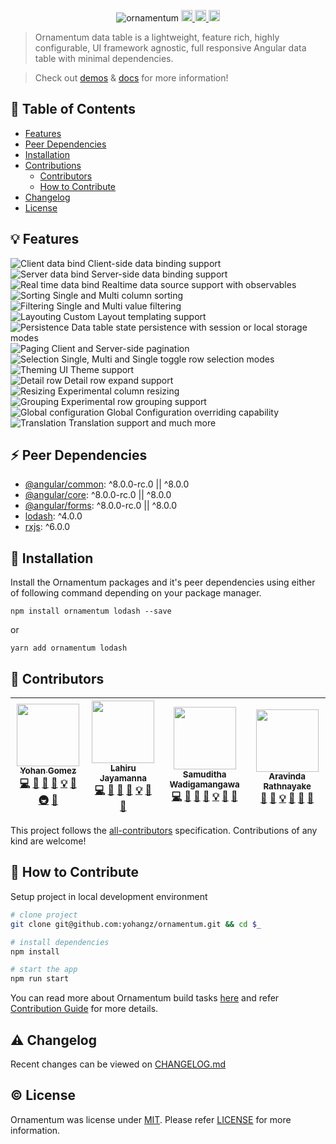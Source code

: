 <p align="center">
  <img src="https://ornamentum.app/assets/docs/ornamentum.svg" alt="ornamentum"/>
  
  <a href="https://travis-ci.org/yohangz/ornamentum">
    <img src="https://travis-ci.org/yohangz/ornamentum.svg?branch=master" alt="travis build" height="18">
  </a>
  <a href="https://github.com/yohangz/ornamentum/blob/master/LICENSE">
    <img src="https://img.shields.io/badge/license-MIT-blue.svg?style=flat" alt="license" height="18">
  </a>  
  <a href="https://badge.fury.io/js/ornamentum">
    <img src="https://badge.fury.io/js/ornamentum.svg" alt="npm version" height="18">
  </a>
</p>

> Ornamentum data table is a lightweight, feature rich, highly configurable, UI framework agnostic, full responsive Angular data table with minimal dependencies. 

> Check out [demos](https://ornamentum.app) & [docs](https://ornamentum.app/api-docs/) for more information!

## :book: Table of Contents

  - [Features](#bulb-features)
  - [Peer Dependencies](#zap-peer-dependencies)
  - [Installation](#rocket-installation)
  - [Contributions](#palm_tree-contributions)
    - [Contributors](#dizzy-contributors)    
    - [How to Contribute](#seedling-how-to-contribute)
  - [Changelog](#warning-changelog)
  - [License](#copyright-license)
  
## :bulb: Features

<img src="https://ornamentum.app/assets/docs/data-client.svg" alt="Client data bind"/> Client-side data binding support </br>
<img src="https://ornamentum.app/assets/docs/data-server.svg" alt="Server data bind"/> Server-side data binding support </br>
<img src="https://ornamentum.app/assets/docs/data-realtime.svg" alt="Real time data bind"/> Realtime data source support with observables </br>
<img src="https://ornamentum.app/assets/docs/sort.svg" alt="Sorting"/> Single and Multi column sorting </br>
<img src="https://ornamentum.app/assets/docs/filter.svg" alt="Filtering"/> Single and Multi value filtering </br>
<img src="https://ornamentum.app/assets/docs/layout.svg" alt="Layouting"/> Custom Layout templating support </br>
<img src="https://ornamentum.app/assets/docs/persist.svg" alt="Persistence"/> Data table state persistence with session or local storage modes </br>
<img src="https://ornamentum.app/assets/docs/paging.svg" alt="Paging"/> Client and Server-side pagination </br>
<img src="https://ornamentum.app/assets/docs/select.svg" alt="Selection"/> Single, Multi and Single toggle row selection modes </br>
<img src="https://ornamentum.app/assets/docs/palette.svg" alt="Theming"/> UI Theme support </br>
<img src="https://ornamentum.app/assets/docs/row-expand.svg" alt="Detail row"/> Detail row expand support </br>
<img src="https://ornamentum.app/assets/docs/resize.svg" alt="Resizing"/> Experimental column resizing </br>
<img src="https://ornamentum.app/assets/docs/group.svg" alt="Grouping"/> Experimental row grouping support </br>
<img src="https://ornamentum.app/assets/docs/event-bind.svg" alt="Global configuration"/> Global Configuration overriding capability </br>
<img src="https://ornamentum.app/assets/docs/translate.svg" alt="Translation"/> Translation support and much more

## :zap: Peer Dependencies

- [@angular/common](https://www.npmjs.com/package/@angular/common): ^8.0.0-rc.0 || ^8.0.0
- [@angular/core](https://www.npmjs.com/package/@angular/core): ^8.0.0-rc.0 || ^8.0.0
- [@angular/forms](https://www.npmjs.com/package/@angular/forms): ^8.0.0-rc.0 || ^8.0.0
- [lodash](https://www.npmjs.com/package/lodash): ^4.0.0
- [rxjs](https://www.npmjs.com/package/rxjs): ^6.0.0

## :rocket: Installation

Install the Ornamentum packages and it's peer dependencies using either of following command depending on your package manager.

```npm install ornamentum lodash --save```

or

```yarn add ornamentum lodash```

## :palm_tree: Contributors

<!-- ALL-CONTRIBUTORS-LIST:START - Do not remove or modify this section -->
| [<img src="https://avatars2.githubusercontent.com/u/5279079?s=400&v=4" width="100px;"/><br /><sub><b>Yohan Gomez</b></sub>][yohan-profile]<br />[💻](https://github.com/yohangz/ornamentum/commits?author=yohangz "Code") [💬](https://github.com/yohangz/ornamentum/issues "Answering Questions") [📖](https://ornamentum.app "Documentation") [🎨](#design-yohangz "Design") [💡](https://ornamentum.app/feature/data-table/overview "Examples") [🤔](#ideas-yohangz "Ideas & Planning") [🚇](https://github.com/yohangz/ornamentum/blob/master/.travis.yml "Infrastructure") [👀](https://github.com/yohangz/ornamentum/pulls "Review Pull Requests") | [<img src="https://avatars1.githubusercontent.com/u/6312524?s=460&v=4" width="100px;"/><br /><sub><b>Lahiru Jayamanna</b></sub>][lahiru-profile]<br />[💻](https://github.com/yohangz/ornamentum/commits?author=lahiruz "Code") [💬](https://github.com/yohangz/ornamentum/issues "Answering Questions") [📖](https://ornamentum.app "Documentation") [🎨](#design-lahiruz "Design") [💡](https://ornamentum.app/feature/data-table/overview "Examples") [🤔](#ideas-lahiruz "Ideas & Planning") [👀](https://github.com/yohangz/ornamentum/pulls "Review Pull Requests") | [<img src="https://avatars3.githubusercontent.com/u/35022498?s=460&v=4" width="100px;"/><br /><sub><b>Samuditha Wadigamangawa</b></sub>][samuditha-profile]<br />[💻](https://github.com/yohangz/ornamentum/commits?author=samudithaw "Code") [💬](https://github.com/yohangz/ornamentum/issues "Answering Questions") [📖](https://ornamentum.app "Documentation") [🎨](#design-samudithaw "Design") [💡](https://ornamentum.app/feature/data-table/overview "Examples") [🤔](#ideas-samudithaw "Ideas & Planning") [👀](https://github.com/yohangz/ornamentum/pulls "Review Pull Requests") | [<img src="https://avatars2.githubusercontent.com/u/29842949?s=460&v=4" width="100px;"/><br /><sub><b>Aravinda Rathnayake</b></sub>][aravinda-profile]<br />[💬](https://github.com/yohangz/ornamentum/issues "Answering Questions") [📖](https://ornamentum.app "Documentation") [💡](https://ornamentum.app/feature/data-table/overview "Examples") [🤔](#ideas-samudithaw "Ideas & Planning") [👀](https://github.com/yohangz/ornamentum/pulls "Review Pull Requests") [🐛](https://github.com/yohangz/ornamentum/issues "Bug Reports") |
| :---: | :---: | :---: | :---: |
<!-- ALL-CONTRIBUTORS-LIST:END -->

This project follows the [all-contributors](https://github.com/kentcdodds/all-contributors) specification.
Contributions of any kind are welcome!

## :seedling: How to Contribute

Setup project in local development environment

```sh
# clone project
git clone git@github.com:yohangz/ornamentum.git && cd $_

# install dependencies
npm install

# start the app
npm run start
```
You can read more about Ornamentum build tasks [here](https://github.com/yohangz/ornamentum/blob/master/docs/BUILD_TASK.md) and refer [Contribution Guide](https://github.com/yohangz/ornamentum/blob/master/CONTRIBUTING.md) for more details.

## :warning: Changelog

Recent changes can be viewed on [CHANGELOG.md](https://github.com/yohangz/ornamentum/blob/master/CHANGELOG.md)

## :copyright: License

Ornamentum was license under [MIT](https://opensource.org/licenses/MIT). Please refer [LICENSE][license] for more information.

[license]: https://github.com/yohangz/ornamentum/blob/master/LICENSE

[yohan-profile]: https://github.com/yohangz
[lahiru-profile]: https://github.com/lahiruz
[samuditha-profile]: https://github.com/samudithaw
[aravinda-profile]: https://github.com/aravindarr
